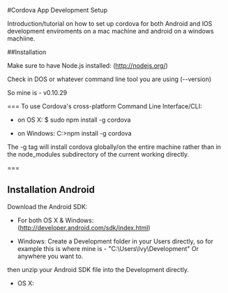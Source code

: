 #Cordova App Development Setup

Introduction/tutorial on how to set up cordova for both Android and IOS development enviroments on a mac machine and android on a windows machiine. 

##Installation 

Make sure to have Node.js installed:
(http://nodejs.org/)

Check in DOS or whatever command line tool you are using
(--version)

So mine is - v0.10.29

===
To use Cordova's cross-platform Command Line Interface/CLI:

* on OS X:
	$ sudo npm install -g cordova

* on Windows:
	C:\>npm install -g cordova

The -g tag will install cordova globally/on the entire machine rather than in the node_modules subdirectory of the current working directly. 

===
## Installation Android

Download the Android SDK:

* For both OS X & Windows:
	(http://developer.android.com/sdk/index.html)

* Windows:
Create a Development folder in your Users directly, so for example this is where mine is - "C:\Users\Ivy\Development" Or anywhere you want to.

then unzip your Android SDK file into the Development directly.

* OS X:
